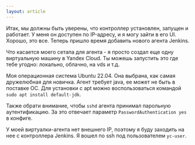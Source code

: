 ```yaml
---
layout: article
---
```

Итак, мы должны быть уверены, что контроллер установлен, запущен и работает. У меня он доступен по IP-адресу, и я могу зайти в его UI. Хорошо, это все. Теперь пришло время добавить нового агента Jenkins.

Что касается моего сетапа для агента - я просто создал еще одну виртуальную машину в Yandex Cloud. Ты можешь запустить это где тебе угодно: локально, облачно, на vds и т.д.

Моя операционная система Ubuntu 22.04. Она выбрана, как самая дружелюбная для новичка. Агент требует java, ее может не быть в поставке ОС. Для установки с apt можно воспользоваться командой `sudo apt install default-jdk`.

Также обрати внимание, чтобы `sshd` агента принимал парольную аутентификацию. За это отвечает параметр `PasswordAuthentication yes` в конфиге.

У моей виртуалки-агента нет внешнего IP, поэтому я буду заходить на нее с контроллера Jenkins. Я вошел по ssh под пользователем `yc-user`.
